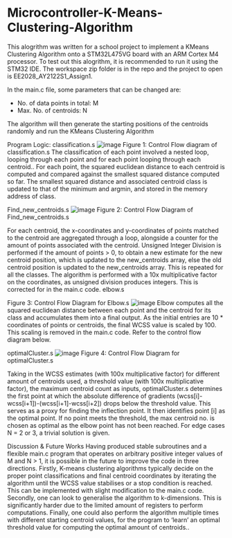 # Microcontroller-K-Means-Clustering-Algorithm

This alogrithm was written for a school project to implement a KMeans Clustering Algorithm onto a STM32L475VG board with an ARM Cortex M4 processor.
To test out this alogrithm, it is recommended to run it using the STM32 IDE. The workspace zip folder is in the repo and the project to open is EE2028_AY2122S1_Assign1.

In the main.c file, some parameters that can be changed are:
- No. of data points in total: M 
- Max. No. of centroids: N

The algorithm will then generate the starting positions of the centroids randomly and run the KMeans Clustering Algorithm

Program Logic:
classification.s
![image](https://user-images.githubusercontent.com/81459293/184146267-12e206a6-df99-4c14-b5ab-f6281bc90254.png)
Figure 1: Control Flow diagram of classification.s
The classification of each point involved a nested loop, looping through each point and for each point looping through each centroid.. For each point, the squared euclidean distance to each centroid is computed and compared against the smallest squared distance computed so far. The smallest squared distance and associated centroid class is updated to that of the minimum and argmin, and stored in the memory address of class.

Find_new_centroids.s
![image](https://user-images.githubusercontent.com/81459293/184146501-d88b3969-d716-4102-b556-c4034577e4f4.png)
Figure 2: Control Flow Diagram of Find_new_centroids.s

For each centroid, the x-coordinates and y-coordinates of points matched to the centroid are aggregated through a loop, alongside a counter for the amount of points associated with the centroid. Unsigned Integer Division is performed if the amount of points > 0, to obtain a new estimate for the new centroid position, which is updated to the new_centroids array, else the old centroid position is updated to the new_centroids array. This is repeated for all the classes. The algorithm is performed with a 10x multiplicative factor on the coordinates, as unsigned division produces integers. This is corrected for in the main.c code.
elbow.s

Figure 3: Control Flow Diagram for Elbow.s
![image](https://user-images.githubusercontent.com/81459293/184146623-2d30de23-dbc8-4170-848f-130ba1907f33.png)
Elbow computes all  the squared euclidean distance between each point and the centroid  for its class and accumulates them into a final output. As the initial entries are 10 * coordinates of points or centroids, the final WCSS value is scaled by 100. This scaling is removed in the main.c code. Refer to the control flow diagram below.

optimalCluster.s
![image](https://user-images.githubusercontent.com/81459293/184146873-2cefafc5-1558-406d-891e-5f5aa91eff68.png)
Figure 4: Control Flow Diagram for optimalCluster.s

Taking in the WCSS estimates (with 100x multiplicative factor) for different amount of centroids used, a threshold value (with 100x multiplicative factor), the maximum centroid count as inputs, optimalCluster.s determines the first point at which the absolute difference of gradients (wcss[i]-wcss[i+1])-(wcss[i+1]-wcss[i+2]) drops below the threshold value. This serves as a proxy for finding the inflection point. It then identifies point [i] as the optimal point. If no point meets the threshold, the max centroid no. is chosen as optimal as the elbow point has not been reached. For edge cases N = 2 or 3, a trivial solution is given.

Discussion & Future Works
Having produced stable subroutines and a flexible main.c program that operates on arbitrary positive integer values of M and N > 1, it is possible in the future to improve the code in three directions. Firstly, K-means clustering algorithms typically decide on the proper point classifications and final centroid coordinates by iterating the algorithm until the WCSS value stabilises or a stop condition is reached. This can be implemented with slight modification to the main.c code. Secondly, one can look to generalise the algorithm to k-dimensions. This is significantly harder due to the limited amount of registers to perform computations. Finally, one could also perform the algorithm multiple times with different starting centroid values, for the program to ‘learn’ an optimal threshold value for computing the optimal amount of centroids..

